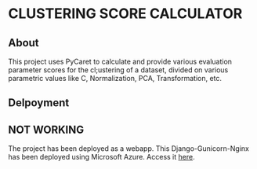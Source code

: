# CLUSTERING SCORE CALCULATOR

## About
This project uses PyCaret to calculate and provide various evaluation parameter scores for the cl;ustering of a dataset, divided on various parametric values like C, Normalization, PCA, Transformation, etc.


## Delpoyment
## **NOT WORKING**

The project has been deployed as a webapp. This Django-Gunicorn-Nginx has been deployed using Microsoft Azure.
Access it [here](http://cluster-calc.last-codebender.tech). 
